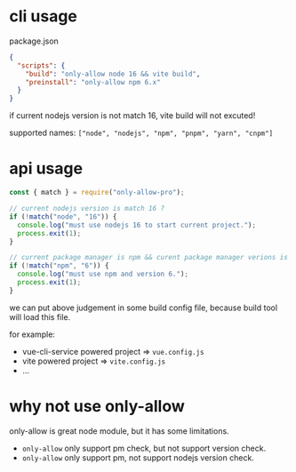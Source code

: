 # cli usage

package.json

```json
{
  "scripts": {
    "build": "only-allow node 16 && vite build",
    "preinstall": "only-allow npm 6.x"
  }
}
```

if current nodejs version is not match 16, vite build will not excuted!

supported names: `["node", "nodejs", "npm", "pnpm", "yarn", "cnpm"]`

# api usage

```js
const { match } = require("only-allow-pro");

// current nodejs version is match 16 ?
if (!match("node", "16")) {
  console.log("must use nodejs 16 to start current project.");
  process.exit(1);
}

// current package manager is npm && curent package manager verions is 16
if (!match("npm", "6")) {
  console.log("must use npm and version 6.");
  process.exit(1);
}
```

we can put above judgement in some build config file, because build tool will load this file.

for example:
- vue-cli-service powered project => `vue.config.js`
- vite powered project => `vite.config.js`
- ...

# why not use only-allow
only-allow is great node module, but it has some limitations.

- `only-allow` only support pm check, but not support version check.
- `only-allow` only support pm, not support nodejs version check.
